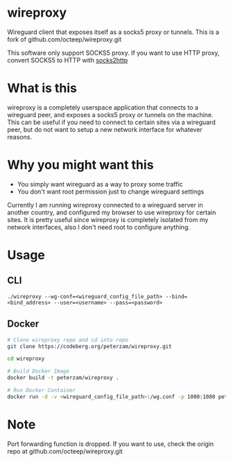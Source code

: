 # wireproxy
Wireguard client that exposes itself as a socks5 proxy or tunnels. This is a fork of github.com/octeep/wireproxy.git

This software only support SOCKS5 proxy. If you want to use HTTP proxy, convert SOCKS5 to HTTP with [socks2http](https://codeberg.org/peterzam/socks2http) 

# What is this
wireproxy is a completely userspace application that connects to a wireguard peer,
and exposes a socks5 proxy or tunnels on the machine. This can be useful if you need
to connect to certain sites via a wireguard peer, but do not want to setup a new network
interface for whatever reasons.

# Why you might want this
- You simply want wireguard as a way to proxy some traffic
- You don't want root permission just to change wireguard settings

Currently I am running wireproxy connected to a wireguard server in another country,
and configured my browser to use wireproxy for certain sites. It is pretty useful since
wireproxy is completely isolated from my network interfaces, also I don't need root to configure
anything.

# Usage

## CLI
```
./wireproxy --wg-conf=<wireguard_config_file_path> --bind=<bind_address> --user=<username> --pass=<password>
```

## Docker 
```bash
# Clone wireproxy repo and cd into repo
git clone https://codeberg.org/peterzam/wireproxy.git

cd wireproxy

# Build Docker Image
docker build -t peterzam/wireproxy .

# Run Docker Container
docker run -d -v <wireguard_config_file_path>:/wg.conf -p 1080:1080 peterzam/wireproxy --user=<username> --pass=<password>
```
# Note
Port forwarding function is dropped. If you want to use, check the origin repo at github.com/octeep/wireproxy.git
